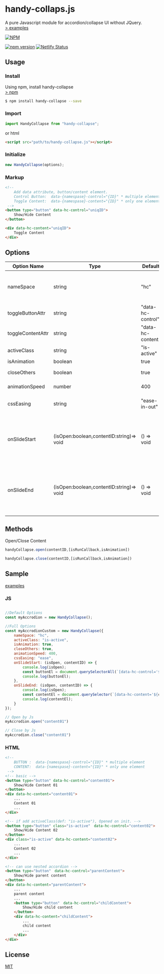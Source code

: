 # handy-collaps.js

A pure Javascript module for accordion/collapse UI without JQuery.  
[> examples](https://handy-collapse.netlify.com/)

[![NPM](https://nodei.co/npm/handy-collapse.png?compact=true)](https://nodei.co/npm/handy-collapse/)


[![npm version](https://badge.fury.io/js/handy-collapse.svg)](https://badge.fury.io/js/handy-collapse) 
[![Netlify Status](https://api.netlify.com/api/v1/badges/339e9248-8aae-456a-8a3b-345a01138f98/deploy-status)](https://app.netlify.com/sites/handy-collapse/deploys)


## Usage

### Install

Using npm, install handy-collapse  
[> npm](https://www.npmjs.com/package/handy-collapse)

```bash
$ npm install handy-collapse --save
```

### Import

```javascript
import HandyCollapse from "handy-collapse";
```
or html
```html
<script src="path/to/handy-collapse.js"></script>
```
### Initialize

```javascript
new HandyCollapse(options);
```
### Markup

```html
<!-- 
    Add data attribute, button/content element.
    Control Button:  data-{namespase}-control="{ID}" * multiple elements
    Toggle Content:  data-{namespase}-content="{ID}" * only one element
 -->
<button type="button" data-hc-control="uniqID">
    Show/Hide Content
</button>

<div data-hc-content="uniqID">
    Toggle Content
</div>
```
## Options

| Option Name       | Type     | Default           | Desc                                                                                                           |
| ----------------- | -------- | ----------------- | -------------------------------------------------------------------------------------------------------------- |
| nameSpace         | string   | "hc"              | Set namespace both "toggleButtonAttr" & "toggleContentAttr"                                                    |
| toggleButtonAttr  | string   | "data-hc-control" | data attribute for Button Element                                                                              |
| toggleContentAttr | string   | "data-hc-content" | data attribute for Content Element                                                                             |
| activeClass       | string   | "is-active"       | Add class on opened Element                                                                                    |
| isAnimation        | boolean  | true              | animation Slide                                                                                                |
| closeOthers       | boolean  | true              | Close others Content                                                                                           |
| animationSpeed     | number   | 400               | css transition duration(ms)                                                                                    |
| cssEasing         | string   | "ease-in-out"     | css transition easing (only isAnimation:true)                                                                   |
| onSlideStart      | (isOpen:boolean,contentID:string)=> void | () => void              | Callback on Open/Close Animation Start <br> @param {Boolean} isOpen <br> @param {String} contentID \* Don't ID Attribute |
| onSlideEnd        | (isOpen:boolean,contentID:string)=> void | () => void              | Callback on Open/Close Animation End <br>  @param {Boolean} isOpen <br> @param {String} contentID \* Don't ID Attribute                                                                               |


## Methods

Open/Close Content
```javascript
handyCollapse.open(contentID,[isRunCallback,isAnimation])
```
```javascript
handyCollapse.close(contentID,[isRunCallback,isAnimation])
```

## Sample
[examples](https://handy-collapse.netlify.com/)  

### JS
```javascript

//Default Options
const myAccrodion = new HandyCollapse();

//Full Options
const myAccrodionCustom = new HandyCollapse({
    nameSpace: "hc",
    activeClass: "is-active",
    isAnimation: true,
    closeOthers: true,
    animationSpeed: 400,
    cssEasing: "ease",
    onSlideStart: (isOpen, contentID) => {
        console.log(isOpen);
        const buttonEl = document.querySelectorAll(`[data-hc-control='${contentID}']`);
        console.log(buttonEl);
    },
    onSlideEnd: (isOpen, contentID) => {
        console.log(isOpen);
        const contentEl = document.querySelector(`[data-hc-content='${contentID}']`);
        console.log(contentEl);
    }
});

// Open by Js
myAccrodion.open("content01")

// Close by Js
myAccrodion.close("content01")
```
### HTML
```html
<!-- 
    BUTTON :  data-{namespase}-control="{ID}" * multiple element
    CONTENT:  data-{namespase}-content="{ID}" * only one element
 -->
<!-- basic -->
<button type="button" data-hc-control="content01">
    Show/Hide Content 01
</button>
<div data-hc-content="content01">
    ...
    Content 01
    ...
</div>

<!-- if add activeClass(def: "is-active"), Opened on init. -->
<button type="button" class="is-active"　data-hc-control="content02">
    Show/Hide Content 02
</button>
<div class="is-active" data-hc-content="content02">
    ...
    Content 02
    ...
</div>

<!-- can use nested accordion -->
<button type="button"　data-hc-control="parentContent">
    Show/Hide parent content
</button>
<div data-hc-content="parentContent">
    ...
    parent content
    ...
    <button type="button"　data-hc-control="childContent">
        Show/Hide child content
    </button>
    <div data-hc-content="childContent">
        ...
        child content
        ...
    </div>
</div>
```

## License

[MIT](./LICENSE.txt)
